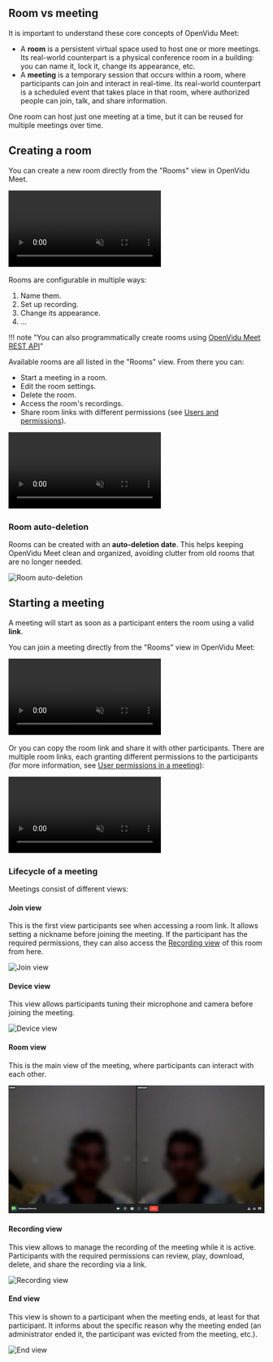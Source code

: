 ## Room vs meeting

It is important to understand these core concepts of OpenVidu Meet:

- A **room** is a persistent virtual space used to host one or more meetings. Its real-world counterpart is a physical conference room in a building: you can name it, lock it, change its appearance, etc.
- A **meeting** is a temporary session that occurs within a room, where participants can join and interact in real-time. Its real-world counterpart is a scheduled event that takes place in that room, where authorized people can join, talk, and share information.

One room can host just one meeting at a time, but it can be reused for multiple meetings over time.

## Creating a room

You can create a new room directly from the "Rooms" view in OpenVidu Meet.

<video class="round-corners" src="../../../assets/videos/meet/meet-rooms-dark.mp4#only-dark" defer muted playsinline autoplay loop async></video>

Rooms are configurable in multiple ways:

1. Name them.
2. Set up recording.
3. Change its appearance.
4. ...

!!! note "You can also programmatically create rooms using [OpenVidu Meet REST API](../embedded/reference/rest.md)"

Available rooms are all listed in the "Rooms" view. From there you can:

- Start a meeting in a room.
- Edit the room settings.
- Delete the room.
- Access the room's recordings.
- Share room links with different permissions (see [Users and permissions](users-and-permissions.md)).

<video class="round-corners" src="../../../assets/videos/meet/room-actions.mp4" defer muted playsinline autoplay loop async></video>

### Room auto-deletion

Rooms can be created with an **auto-deletion date**. This helps keeping OpenVidu Meet clean and organized, avoiding clutter from old rooms that are no longer needed.

![Room auto-deletion](../../../assets/images/meet/rooms-and-meetings/room-auto-deletion.png)

## Starting a meeting

A meeting will start as soon as a participant enters the room using a valid **link**.

You can join a meeting directly from the "Rooms" view in OpenVidu Meet:

<video class="round-corners" src="../../../assets/videos/meet/join-meeting.mp4" defer muted playsinline autoplay loop async></video>

Or you can copy the room link and share it with other participants. There are multiple room links, each granting different permissions to the participants (for more information, see [User permissions in a meeting](users-and-permissions.md#user-permissions-in-a-meeting)):

<video class="round-corners" src="../../../assets/videos/meet/share-room-link.mp4" defer muted playsinline autoplay loop async></video>

### Lifecycle of a meeting

Meetings consist of different views:

#### Join view

This is the first view participants see when accessing a room link. It allows setting a nickname before joining the meeting. If the participant has the required permissions, they can also access the [Recording view](#recording-view) of this room from here.

![Join view](../../../assets/images/meet/rooms-and-meetings/join-view.png)

#### Device view

This view allows participants tuning their microphone and camera before joining the meeting.

![Device view](../../../assets/images/meet/rooms-and-meetings/device-view.png)

#### Room view

This is the main view of the meeting, where participants can interact with each other.

![Room view](../../../assets/images/meet/rooms-and-meetings/room-view.png)

#### Recording view

This view allows to manage the recording of the meeting while it is active. Participants with the required permissions can review, play, download, delete, and share the recording via a link.

![Recording view](../../../assets/images/meet/rooms-and-meetings/recording-view.png)

#### End view

This view is shown to a participant when the meeting ends, at least for that participant. It informs about the specific reason why the meeting ended (an administrator ended it, the participant was evicted from the meeting, etc.).

![End view](../../../assets/images/meet/rooms-and-meetings/end-view.png)